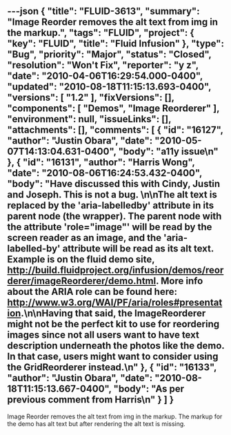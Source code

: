 ---json
{
  "title": "FLUID-3613",
  "summary": "Image Reorder removes the alt text from img in the markup.",
  "tags": "FLUID",
  "project": {
    "key": "FLUID",
    "title": "Fluid Infusion"
  },
  "type": "Bug",
  "priority": "Major",
  "status": "Closed",
  "resolution": "Won't Fix",
  "reporter": "y z",
  "date": "2010-04-06T16:29:54.000-0400",
  "updated": "2010-08-18T11:15:13.693-0400",
  "versions": [
    "1.2"
  ],
  "fixVersions": [],
  "components": [
    "Demos",
    "Image Reorderer"
  ],
  "environment": null,
  "issueLinks": [],
  "attachments": [],
  "comments": [
    {
      "id": "16127",
      "author": "Justin Obara",
      "date": "2010-05-07T14:13:04.631-0400",
      "body": "a11y issue\n"
    },
    {
      "id": "16131",
      "author": "Harris Wong",
      "date": "2010-08-06T16:24:53.432-0400",
      "body": "Have discussed this with Cindy, Justin and Joseph.  This is not a bug. &#x20;\n\nThe alt text is replaced by the 'aria-labelledby' attribute in its parent node (the wrapper).  The parent node with the attribute 'role=\"image\"' will be read by the screen reader as an image, and the 'aria-labelled-by' attribute will be read as its alt text.  Example is on the fluid demo site, <http://build.fluidproject.org/infusion/demos/reorderer/imageReorderer/demo.html>.  More info about the ARIA role can be found here: <http://www.w3.org/WAI/PF/aria/roles#presentation>.\n\nHaving that said, the ImageReorderer might not be the perfect kit to use for reordering images since not all users want to have text description underneath the photos like the demo.  In that case, users might want to consider using the GridReorderer instead.\n"
    },
    {
      "id": "16133",
      "author": "Justin Obara",
      "date": "2010-08-18T11:15:13.667-0400",
      "body": "As per previous comment from Harris\n"
    }
  ]
}
---
Image Reorder removes the alt text from img in the markup. The markup for the demo has alt text but after rendering the alt text is missing.

        